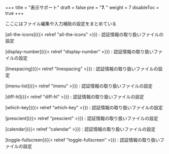 +++
title = "表示サポート"
draft = false
pre = "<b>7. </b>"
weight = 7
disableToc = true
+++

ここにはファイル編集や入力補助の設定をまとめている


[all-the-icons]({{< relref "all-the-icons" >}})
: 認証情報の取り扱いファイルの設定

[display-number]({{< relref "display-number" >}})
: 認証情報の取り扱いファイルの設定

[linespacing]({{< relref "linespacing" >}})
: 認証情報の取り扱いファイルの設定

[imenu-list]({{< relref "imenu" >}})
: 認証情報の取り扱いファイルの設定

[diff-hl]({{< relref "diff-hl" >}})
: 認証情報の取り扱いファイルの設定

[which-key]({{< relref "which-key" >}})
: 認証情報の取り扱いファイルの設定

[prescient]({{< relref "prescient" >}})
: 認証情報の取り扱いファイルの設定

[calendar]({{< relref "calendar" >}})
: 認証情報の取り扱いファイルの設定

[toggle-fullscreen]({{< relref "toggle-fullscreen" >}})
: 認証情報の取り扱いファイルの設定

